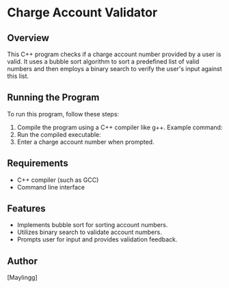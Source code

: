 # Charge Account Validator

## Overview
This C++ program checks if a charge account number provided by a user is valid. It uses a bubble sort algorithm to sort a predefined list of valid numbers and then employs a binary search to verify the user's input against this list.

## Running the Program
To run this program, follow these steps:
1. Compile the program using a C++ compiler like g++. Example command:
2. Run the compiled executable:
3. Enter a charge account number when prompted.

## Requirements
- C++ compiler (such as GCC)
- Command line interface

## Features
- Implements bubble sort for sorting account numbers.
- Utilizes binary search to validate account numbers.
- Prompts user for input and provides validation feedback.

## Author
[Maylingg]

